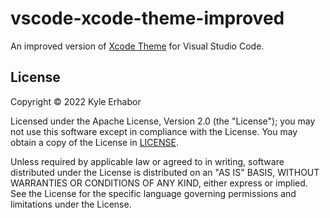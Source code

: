 # vscode-xcode-theme-improved

An improved version of [Xcode Theme](https://marketplace.visualstudio.com/items?itemName=MateoCERQUETELLA.xcode-12-theme) for Visual Studio Code.

## License

Copyright © 2022 Kyle Erhabor

Licensed under the Apache License, Version 2.0 (the "License"); you may not use this software except in compliance with
the License. You may obtain a copy of the License in [LICENSE](./LICENSE).

Unless required by applicable law or agreed to in writing, software distributed under the License is distributed on an
"AS IS" BASIS, WITHOUT WARRANTIES OR CONDITIONS OF ANY KIND, either express or implied. See the License for the specific
language governing permissions and limitations under the License.
